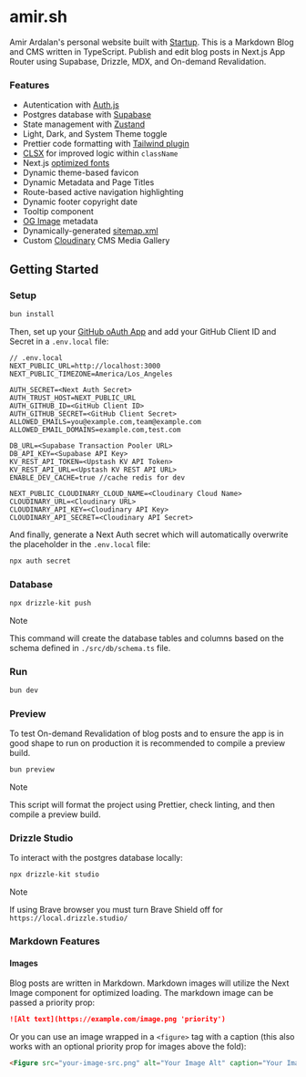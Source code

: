 # amir.sh

Amir Ardalan's personal website built with [Startup](https://github.com/amirardalan/startup). This is a Markdown Blog and CMS written in TypeScript. Publish and edit blog posts in Next.js App Router using Supabase, Drizzle, MDX, and On-demand Revalidation.

### Features

- Autentication with [Auth.js](https://authjs.dev/getting-started/installation?framework=next-js)
- Postgres database with [Supabase](https://supabase.com/docs/guides/database/overview)
- State management with [Zustand](https://github.com/pmndrs/zustand)
- Light, Dark, and System Theme toggle
- Prettier code formatting with [Tailwind plugin](https://tailwindcss.com/blog/automatic-class-sorting-with-prettier)
- [CLSX](https://github.com/lukeed/clsx) for improved logic within `className`
- Next.js [optimized fonts](https://nextjs.org/learn/dashboard-app/optimizing-fonts-images)
- Dynamic theme-based favicon
- Dynamic Metadata and Page Titles
- Route-based active navigation highlighting
- Dynamic footer copyright date
- Tooltip component
- [OG Image](https://vercel.com/docs/functions/og-image-generation) metadata
- Dynamically-generated [sitemap.xml](https://nextjs.org/docs/app/api-reference/file-conventions/metadata/sitemap)
- Custom [Cloudinary](https://cloudinary.com/) CMS Media Gallery

## Getting Started

### Setup

```bash
bun install
```

Then, set up your [GitHub oAuth App](https://authjs.dev/getting-started/providers/github?framework=next-js) and add your GitHub Client ID and Secret in a `.env.local` file:

```
// .env.local
NEXT_PUBLIC_URL=http://localhost:3000
NEXT_PUBLIC_TIMEZONE=America/Los_Angeles

AUTH_SECRET=<Next Auth Secret>
AUTH_TRUST_HOST=NEXT_PUBLIC_URL
AUTH_GITHUB_ID=<GitHub Client ID>
AUTH_GITHUB_SECRET=<GitHub Client Secret>
ALLOWED_EMAILS=you@example.com,team@example.com
ALLOWED_EMAIL_DOMAINS=example.com,test.com

DB_URL=<Supabase Transaction Pooler URL>
DB_API_KEY=<Supabase API Key>
KV_REST_API_TOKEN=<Upstash KV API Token>
KV_REST_API_URL=<Upstash KV REST API URL>
ENABLE_DEV_CACHE=true //cache redis for dev

NEXT_PUBLIC_CLOUDINARY_CLOUD_NAME=<Cloudinary Cloud Name>
CLOUDINARY_URL=<Cloudinary URL>
CLOUDINARY_API_KEY=<Cloudinary API Key>
CLOUDINARY_API_SECRET=<Cloudinary API Secret>
```

And finally, generate a Next Auth secret which will automatically overwrite the placeholder in the `.env.local` file:

```bash
npx auth secret
```

### Database

```bash
npx drizzle-kit push
```

> [!NOTE]
> This command will create the database tables and columns based on the schema defined in `./src/db/schema.ts` file.

### Run

```bash
bun dev
```

### Preview

To test On-demand Revalidation of blog posts and to ensure the app is in good shape to run on production it is recommended to compile a preview build.

```bash
bun preview
```

> [!NOTE]
> This script will format the project using Prettier, check linting, and then compile a preview build.

### Drizzle Studio

To interact with the postgres database locally:

```bash
npx drizzle-kit studio
```

> [!NOTE]
> If using Brave browser you must turn Brave Shield off for `https://local.drizzle.studio/`

### Markdown Features

#### Images

Blog posts are written in Markdown. Markdown images will utilize the Next Image component for optimized loading. The markdown image can be passed a priority prop:

```markdown
![Alt text](https://example.com/image.png 'priority')
```

Or you can use an image wrapped in a `<figure>` tag with a caption (this also works with an optional priority prop for images above the fold):

```markdown
<Figure src="your-image-src.png" alt="Your Image Alt" caption="Your Image Caption" priority />
```
